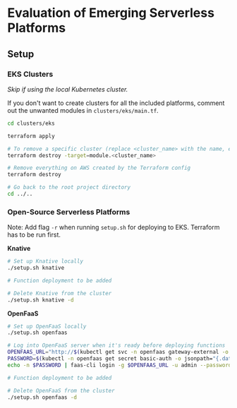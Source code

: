 # Evaluation of Emerging Serverless Platforms

## Setup

### EKS Clusters

_Skip if using the local Kubernetes cluster._

If you don't want to create clusters for all the included platforms, comment out the unwanted modules in `clusters/eks/main.tf`.

```sh
cd clusters/eks

terraform apply

# To remove a specific cluster (replace <cluster_name> with the name, e.g., knative)
terraform destroy -target=module.<cluster_name>

# Remove everything on AWS created by the Terraform config
terraform destroy

# Go back to the root project directory
cd ../..
```

### Open-Source Serverless Platforms

Note: Add flag `-r` when running `setup.sh` for deploying to EKS. Terraform has to be run first.

**Knative**

```sh
# Set up Knative locally
./setup.sh knative

# Function deployment to be added

# Delete Knative from the cluster
./setup.sh knative -d
```

**OpenFaaS**

```sh
# Set up OpenFaaS locally
./setup.sh openfaas

# Log into OpenFaaS server when it's ready before deploying functions
OPENFAAS_URL="http://$(kubectl get svc -n openfaas gateway-external -o jsonpath='{.status.loadBalancer.ingress[0].hostname}'):8080"
PASSWORD=$(kubectl -n openfaas get secret basic-auth -o jsonpath="{.data.basic-auth-password}" | base64 --decode)
echo -n $PASSWORD | faas-cli login -g $OPENFAAS_URL -u admin --password-stdin

# Function deployment to be added

# Delete OpenFaaS from the cluster
./setup.sh openfaas -d
```
